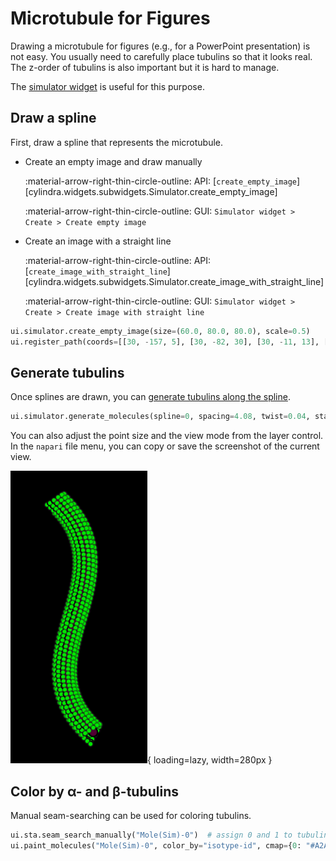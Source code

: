 # Microtubule for Figures

Drawing a microtubule for figures (e.g., for a PowerPoint presentation) is not easy. You
usually need to carefully place tubulins so that it looks real. The z-order of tubulins
is also important but it is hard to manage.

The [simulator widget](../simulate.md) is useful for this purpose.

## Draw a spline

First, draw a spline that represents the microtubule.

- Create an empty image and draw manually

  :material-arrow-right-thin-circle-outline: API: [`create_empty_image`][cylindra.widgets.subwidgets.Simulator.create_empty_image]

  :material-arrow-right-thin-circle-outline: GUI: `Simulator widget > Create > Create empty image`

- Create an image with a straight line

  :material-arrow-right-thin-circle-outline: API: [`create_image_with_straight_line`][cylindra.widgets.subwidgets.Simulator.create_image_with_straight_line]

  :material-arrow-right-thin-circle-outline: GUI: `Simulator widget > Create > Create image with straight line`

``` python
ui.simulator.create_empty_image(size=(60.0, 80.0, 80.0), scale=0.5)
ui.register_path(coords=[[30, -157, 5], [30, -82, 30], [30, -11, 13], [30, 62, 39]])
```

## Generate tubulins

Once splines are drawn, you can [generate tubulins along the spline](../simulate.md#simulate-cylinder-with-constant-periodicity).

``` python
ui.simulator.generate_molecules(spline=0, spacing=4.08, twist=0.04, start=3, npf=13, radius=10.0)
```

You can also adjust the point size and the view mode from the layer control. In the
`napari` file menu, you can copy or save the screenshot of the current view.

![make_figure](../images/make_figure.png){ loading=lazy, width=280px }

## Color by &alpha;- and &beta;-tubulins

Manual seam-searching can be used for coloring tubulins.

``` python
ui.sta.seam_search_manually("Mole(Sim)-0")  # assign 0 and 1 to tubulins
ui.paint_molecules("Mole(Sim)-0", color_by="isotype-id", cmap={0: "#A2A2A2", 1: "#FFE2E2"}, limits=(0, 1))
```
